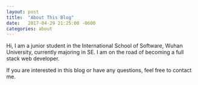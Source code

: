 ```yaml
---
layout: post
title:  "About This Blog"
date:   2017-04-29 21:25:00 -0600
categories: about
---
```

Hi, I am a junior student in the International School of Software, Wuhan University, currently majoring in SE. I am on the road of becoming a full stack web developer.

<!--more-->
If you are interested in this blog or have any questions, feel free to contact me.
